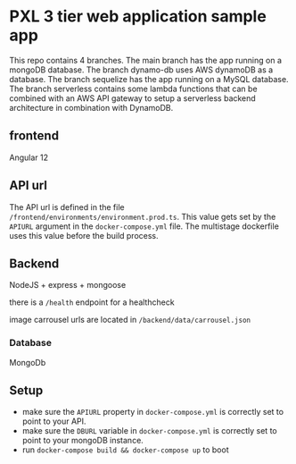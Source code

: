 # PXL 3 tier web application sample app
This repo contains 4 branches. The main branch has the app running on a mongoDB database. The branch dynamo-db uses AWS dynamoDB as a database. The branch sequelize has the app running on a MySQL database. The branch serverless contains some lambda functions that can be combined with an AWS API gateway to setup a serverless backend architecture in combination with DynamoDB.

## frontend
Angular 12

## API url
The API url is defined in the file `/frontend/environments/environment.prod.ts`. This value gets set by the `APIURL` argument in the `docker-compose.yml` file. The multistage dockerfile uses this value before the build process.

## Backend
NodeJS + express + mongoose

there is a `/health` endpoint for a healthcheck

image carrousel urls are located in `/backend/data/carrousel.json`

### Database
MongoDb

## Setup
* make sure the `APIURL` property in `docker-compose.yml` is correctly set to point to your API.
* make sure the `DBURL` variable in `docker-compose.yml` is correctly set to point to your mongoDB instance.
* run `docker-compose build && docker-compose up` to boot
